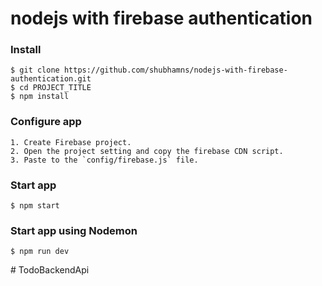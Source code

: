 # nodejs with firebase authentication

### Install

    $ git clone https://github.com/shubhamns/nodejs-with-firebase-authentication.git
    $ cd PROJECT_TITLE
    $ npm install

### Configure app

    1. Create Firebase project.
    2. Open the project setting and copy the firebase CDN script.
    3. Paste to the `config/firebase.js` file.

### Start app

    $ npm start

### Start app using Nodemon

    $ npm run dev
#   T o d o B a c k e n d A p i  
 